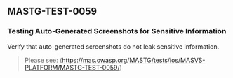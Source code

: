 ##  MASTG-TEST-0059

### Testing Auto-Generated Screenshots for Sensitive Information

Verify that auto-generated screenshots do not leak sensitive information.

> Please see: (https://mas.owasp.org/MASTG/tests/ios/MASVS-PLATFORM/MASTG-TEST-0059/)